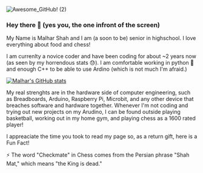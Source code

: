 ![Awesome_GitHub! (2)](https://user-images.githubusercontent.com/41645822/128105929-e7b3d4ac-0650-4bc8-95d5-3b229eb33c84.png)

### Hey there 👋 (yes you, the one infront of the screen)

My Name is Malhar Shah and I am (a soon to be) senior in highschool. I love everything about food and chess!

I am currenlty a novice coder and have been coding for about ~2 years now (as seen by my horrendous stats :sweat:). I am comfortable working in python :snake: and enough C++ to be able to use Ardino (which is not much I'm afraid.)

[![Malhar's GitHub stats](https://github-readme-stats.vercel.app/api?username=malhar2805)](https://github.com/malhar2805/github-readme-stats)

My real strenghts are in the hardware side of computer engineering, such as Breadboards, Arduino, Raspberry Pi, Microbit, and any other device that breaches software and hardware together. 
Whenever I'm not coding and trying out new projects on my Arudino, I can be found outside playing basketball, working out in my home gym, and playing chess as a 1600 rated player!

I appreaciate the time you took to read my page so, as a return gift, here is a Fun Fact!

:zap: The word "Checkmate" in Chess comes from the Persian phrase "Shah Mat," which means "the King is dead."


<!--
**malhar2805/malhar2805** is a ✨ _special_ ✨ repository because its `README.md` (this file) appears on your GitHub profile.

Here are some ideas to get you started:

- 🔭 I’m currently working on ...
- 🌱 I’m currently learning ...
- 👯 I’m looking to collaborate on ...
- 🤔 I’m looking for help with ...
- 💬 Ask me about ...
- 📫 How to reach me: ...
- 😄 Pronouns: ...
- ⚡ Fun fact: ...
-->
